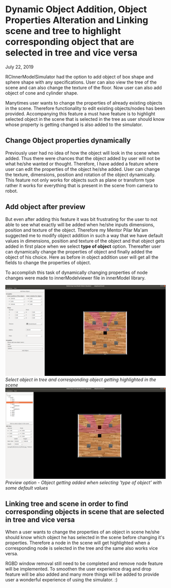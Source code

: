 # Dynamic Object Addition, Object Properties Alteration and Linking scene and tree to highlight corresponding object that are selected in tree and vice versa 
July 22, 2019

RCInnerModelSimulator had the option to add object of box shape and sphere shape with any specifications. User can also view the tree of the scene and can also change the texture of the floor. Now user can also add object of cone and cylinder shape.

Manytimes user wants to change the properties of already existing objects in the scene. Therefore functionality to edit existing objects/nodes has been provided. Accompanying this feature a must have feature is to highlight selected object in the scene that is selected in the tree as user should know whose property is getting changed is also added to the simulator.

## Change Object properties dynamically
Previously user had no idea of how the object will look in the scene when added. Thus there were chances that the object added by user will not be what he/she wanted or thought. Therefore, I have added a feature where user can edit the properties of the object he/she added. User can change the texture, dimensions, position and rotation of the object dynamically. This feature not only works for objects such as plane or transform type rather it works for everything that is present in the scene from camera to robot.

## Add object after preview	
But even after adding this feature it was bit frustrating for the user to not able to see what exactly will be added when he/she inputs dimensions, position and texture of the object. Therefore my Mentor Pilar Ma'am suggected me to modify object addition in such a way that we have default values in dimensions, position and texture of the object and that object gets added in first place when we select **type of object** option. Thereafter user can dynamically change the properties of object and finally added the object of his choice. Here as before in object addition user will get all the fields to change the properties of object. 

To accomplish this task of dynamically changing properties of node changes were made to innerModelviewer file in innerModel library.

![alt](pic1_e2.png "Select object in tree and corresponding object getting highlighted ")
*Select object in tree and corresponding object getting highlighted in the scene*
![alt](pic2_e2.png "Preview option - Object getting added when selecting type of object with default values")
*Preview option - Object getting added when selecting 'type of object' with some default values*

## Linking tree and scene in order to find corresponding objects in scene that are selected in tree and vice versa 
When a user wants to change the properties of an object in scene he/she should know which object he has selected in the scene before changing it's properties. Therefore a node in the scene will get highlighted when a corresponding node is selected in the tree and the same also works vice versa.

RGBD window removal still need to be completed and remove node feature will be implemented. To smoothen the user experience drag and drop feature will be also added and many more things will be added to provide user a wonderful experience of using the simulator. :)
